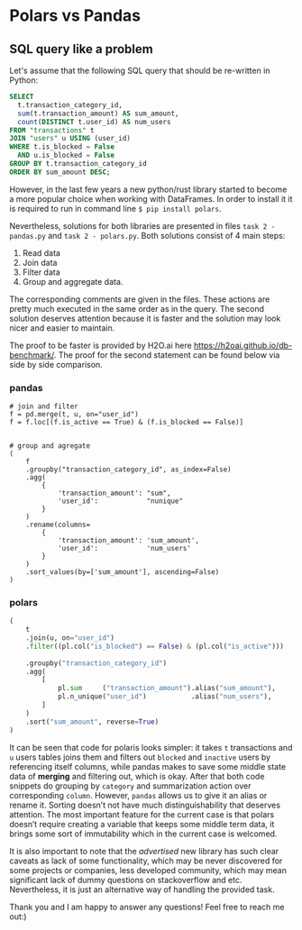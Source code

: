# Polars vs Pandas


## SQL query like a problem
Let's assume that the following SQL query that should be re-written in Python:
```SQL
SELECT
  t.transaction_category_id,
  sum(t.transaction_amount) AS sum_amount,
  count(DISTINCT t.user_id) AS num_users
FROM "transactions" t
JOIN "users" u USING (user_id)
WHERE t.is_blocked = False
  AND u.is_blocked = False
GROUP BY t.transaction_category_id
ORDER BY sum_amount DESC;
```

However, in the last few years a new python/rust library started to become a more popular choice when working with DataFrames. In order to install it it is required to run in command line `$ pip install polars`. 

Nevertheless, solutions for both libraries are presented in files `task 2 - pandas.py` and `task 2 - polars.py`. Both solutions consist of 4 main steps:
1. Read data
1. Join data
1. Filter data
1. Group and aggregate data.

The corresponding comments are given in the files. These actions are pretty much executed in the same order as in the query. The second solution deserves attention because it is faster and the solution may look nicer and easier to maintain.

The proof to be faster is provided by H2O.ai here https://h2oai.github.io/db-benchmark/.
The proof for the second statement can be found below via side by side comparison. 


### pandas
```Py
# join and filter
f = pd.merge(t, u, on="user_id")
f = f.loc[(f.is_active == True) & (f.is_blocked == False)] 


# group and agregate
(
    f
    .groupby("transaction_category_id", as_index=False)
    .agg(
        {
            'transaction_amount': "sum", 
            'user_id':            "nunique"
        }
    )
    .rename(columns=
        {
            'transaction_amount': 'sum_amount',
            'user_id':            'num_users'
        }
    )
    .sort_values(by=['sum_amount'], ascending=False)
)
```

### polars
```py
(
    t
    .join(u, on="user_id")
    .filter((pl.col("is_blocked") == False) & (pl.col("is_active")))
    
    .groupby("transaction_category_id")
    .agg(
        [
            pl.sum     ("transaction_amount").alias("sum_amount"),
            pl.n_unique("user_id")           .alias("num_users"),
        ]
    )
    .sort("sum_amount", reverse=True)
)
```



It can be seen that code for polaris looks simpler: it takes `t` transactions and `u` users tables joins them and filters out `blocked` and `inactive` users by referencing itself columns, while pandas makes to save some middle state data of **merging** and filtering out, which is okay. After that both code snippets do grouping by `category` and summarization action over corresponding `column`. However, `pandas` allows us to give it an alias or rename it. Sorting doesn’t not have much distinguishability that deserves attention. The most important feature for the current case is that polars doesn’t require creating a variable that keeps some middle term data, it brings some sort of immutability which in the current case is welcomed. 

It is also important to note that  the *advertised* new library has such clear caveats as lack of some functionality, which may be never discovered for some projects or companies, less developed community, which may mean significant lack of dummy questions on stackoverflow and etc. Nevertheless, it is just an alternative way of handling the provided task.

Thank you and I am happy to answer any questions! Feel free to reach me out:)
